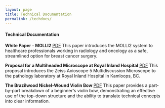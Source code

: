 ```yaml
---
layout: page
title: Technical Documentation
permalink: /techdocs/
---
```


#### Technical Documentation

**White Paper - MOLLI2**
<a href="/files/SMcNeelyWPMOLLISurgical.pdf" target="_blank">PDF</a>
This paper introduces the MOLLI2 system to healthcare professionals working in radiology and oncology as a safe, streamlined option for breast cancer surgery.

**Proposal for a Multiheaded Microscope at Royal Inland Hospital**
<a href="/files/SMcNeelyProposal.pdf" target="_blank">PDF</a>
This proposal introduces the Zeiss Axioscope 5 Multidiscussion Microscope to the pathology laboratory at Royal Inland Hospital in Kamloops, BC.

**The Brazilwood Nickel-Wound Violin Bow**
<a href="/files/SMcNeelyTechnicalDescription.pdf" target="_blank">PDF</a>
This paper provides a part-by-part breakdown of a beginner's violin bow, demonstrating an effective use of the top-down structure and the ability to translate technical concepts into clear information.

